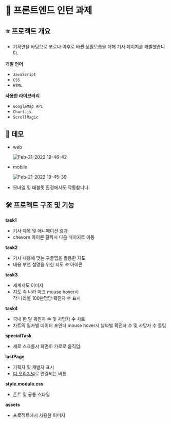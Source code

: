 # 🙋  프론트엔드 인턴 과제

## ⭐️ 프로젝트 개요

- 기획안을 바탕으로 코로나 이후로 바뀐 생활모습을 더해 기사 페이지를 개발했습니다.

**개발 언어**

- `JavaScript`
- `CSS`
- `HTML`

**사용한 라이브러리**

- `GoogleMap API`
- `Chart.js`
- `ScrollMagic`

## 🏃 데모

- web
 
    ![Feb-21-2022 19-46-42](https://user-images.githubusercontent.com/49189226/154940284-5a8c37e7-8f86-4501-ab3e-dc315d1b49c2.gif)
- mobile

    ![Feb-21-2022 19-45-39](https://user-images.githubusercontent.com/49189226/154940178-efc2d449-d814-4e30-a01a-1a04c665a1c7.gif)
- 모바일 및 태블릿 환경에서도 작동합니다.

## 🛠 프로젝트 구조 및 기능

**task1**

- 기사 제목 및 애니메이션 효과
- chevorn 아이콘 클릭시 다음 페이지로 이동

**task2**

- 기사 내용에 맞는 구글맵을 활용한 지도
- 내용 부연 설명을 위한 지도 속 아이콘

**task3**

- 세계지도 이미지
- 지도 속 나라 마크 mouse hover시  
  각 나라별 100만명당 확진자 수 표시

**task4**

- 국내 한 달 확진자 수 및 사망자 수 차트
- 차트의 일자별 데이터 포인터 mouse hover시 날짜별 확진자 수 및 사망자 수 툴팁

**specialTask**

- 세로 스크롤시 화면이 가로로 움직임.

**lastPage**

- 기획자 및 개발자 표시
- [디 오리지널](https://original.donga.com/)로 연결되는 버튼

**style.module.css**

- 폰트 및 공통 스타일

**assets**

- 프로젝트에서 사용한 이미지


